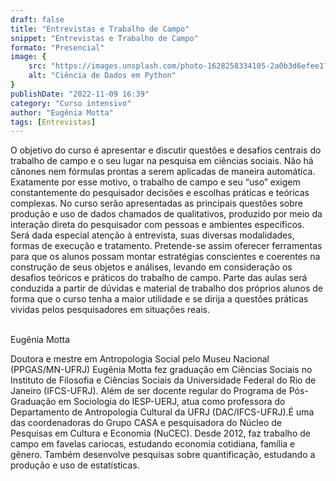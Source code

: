 ```yaml
---
draft: false
title: "Entrevistas e Trabalho de Campo"
snippet: "Entrevistas e Trabalho de Campo"
formato: "Presencial"
image: {
    src: "https://images.unsplash.com/photo-1628258334105-2a0b3d6efee1?&fit=crop&w=430&h=240",
    alt: "Ciência de Dados em Python"
}
publishDate: "2022-11-09 16:39"
category: "Curso intensivo"
author: "Eugênia Motta"
tags: [Entrevistas]
---
```


O objetivo do curso é apresentar e discutir questões e desafios centrais do trabalho de campo e o seu lugar na pesquisa em ciências sociais. Não há cânones nem fórmulas prontas a serem aplicadas de maneira automática. Exatamente por esse motivo, o trabalho de campo e seu “uso” exigem constantemente do pesquisador decisões e escolhas práticas e teóricas complexas. No curso serão apresentadas as principais questões sobre produção e uso de dados chamados de qualitativos, produzido por meio da interação direta do pesquisador com pessoas e ambientes específicos. Será dada especial atenção à entrevista, suas diversas modalidades, formas de execução e tratamento. Pretende-se assim oferecer ferramentas para que os alunos possam montar estratégias conscientes e coerentes na construção de seus objetos e análises, levando em consideração os desafios teóricos e práticos do trabalho de campo. Parte das aulas será conduzida a partir de dúvidas e material de trabalho dos próprios alunos de forma que o curso tenha a maior utilidade e se dirija a questões práticas vividas pelos pesquisadores em situações reais.

<br>
<span class="text-2xl font-bold text-primary">Eugênia Motta</span>


Doutora e mestre em Antropologia Social pelo Museu Nacional (PPGAS/MN-UFRJ) Eugênia Motta fez graduação em Ciências Sociais no Instituto de Filosofia e Ciências Sociais da Universidade Federal do Rio de Janeiro (IFCS-UFRJ). Além de ser docente regular do Programa de Pós-Graduação em Sociologia do IESP-UERJ, atua como professora do Departamento de Antropologia Cultural da UFRJ (DAC/IFCS-UFRJ).É uma das coordenadoras do Grupo CASA e pesquisadora do Núcleo de Pesquisas em Cultura e Economia (NuCEC). Desde 2012, faz trabalho de campo em favelas cariocas, estudando economia cotidiana, família e gênero. Também desenvolve pesquisas sobre quantificação, estudando a produção e uso de estatísticas.
